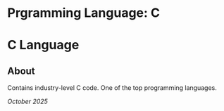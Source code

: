 # Prgramming Language: C
# C Language

## About
Contains industry-level C code.
One of the top programming languages.

*October 2025*
